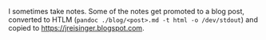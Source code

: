 I sometimes take notes. Some of the notes get promoted to a blog post, converted to HTLM (`pandoc ./blog/<post>.md -t html -o /dev/stdout`) and copied to <https://jreisinger.blogspot.com>.
